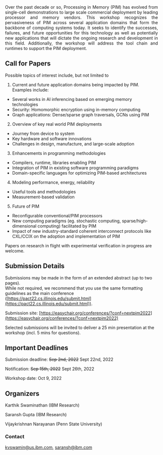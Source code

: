 <div style="text-align: justify">Over the past decade or so, Processing in Memory (PIM) has evolved from single-cell demonstrations to large scale commercial deployment by leading processor and memory vendors. This workshop recognizes the pervasiveness of PIM across several application domains that form the backbone of computing systems today. It seeks to identify the successes, failures, and future opportunities for this technology as well as potentially new applications that will dictate the ongoing research and development in this field.  Additionally, the workshop will address the tool chain and runtimes to support the PIM deployment.</div>

## Call for Papers

Possible topics of interest include, but not limited to

1. Current and future application domains being impacted by PIM. Examples include:
  - Several works in AI inferencing based on emerging memory technologies
  - Security: Homomorphic encryption using in-memory computing
  - Graph applications: Dense/sparse graph traversals, GCNs using PIM
2. Overview of key real world PIM deployments
  - Journey from device to system
  - Key hardware and software innovations 
  - Challenges in design, manufacture, and large-scale adoption
3. Enhancements in programming methodologies
  - Compilers, runtime, libraries enabling PIM
  - Integration of PIM in existing software programming paradigms
  - Domain-specific languages for optimizing PIM-based architectures
4. Modeling performance, energy, reliability
  - Useful tools and methodologies
  - Measurement-based validation
5. Future of PIM
  - Reconfigurable conventional/PIM processors
  - New computing paradigms (eg. stochastic computing, sparse/high-dimensional computing) facilitated by PIM
  - Impact of new industry-standard coherent interconnect protocols like CXL/CCIX on the adoption and implementation of PIM

Papers on research in flight with experimental verification in progress are welcome.

## Submission Details

Submissions may be made in the form of an extended abstract (up to two pages).  
While not required, we recommend that you use the same formatting guidelines as the main conference ([https://pact22.cs.illinois.edu/submit.html](https://pact22.cs.illinois.edu/submit.html)).

Submission site: [https://easychair.org/conferences/?conf=nextpim2022](https://easychair.org/conferences/?conf=nextpim2022)

Selected submissions will be invited to deliver a 25 min presentation at the workshop  (incl. 5 mins for questions).

## Important Deadlines

Submission deadline: ~~Sep 2nd, 2022~~ Sept 22nd, 2022

Notification: ~~Sep 15th, 2022~~ Sept 26th, 2022

Workshop date: Oct 9, 2022

## Organizers

Karthik Swaminathan (IBM Research)

Saransh Gupta (IBM Research)

Vijaykrishnan Narayanan (Penn State University)

### Contact
kvswamin@us.ibm.com, saransh@ibm.com
